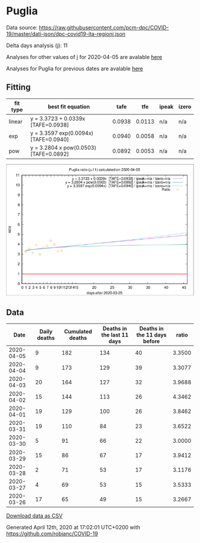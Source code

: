 # Puglia

Data source: https://raw.githubusercontent.com/pcm-dpc/COVID-19/master/dati-json/dpc-covid19-ita-regioni.json

Delta days analysis (j): 11

Analyses for other values of j for 2020-04-05 are avalable [here](../2020-04-05/README.md)

Analyses for Puglia for previous dates are avalable [here](../README.md)

## Fitting 
|fit type|best fit equation|tafe|tfe|ipeak|izero|
|-------|-----|--------|------|---|---|
|linear|y = 3.3723 + 0.0339x  [TAFE=0.0938]|0.0938|0.0113|n/a|n/a|
|exp|y = 3.3597 exp(0.0094x)  [TAFE=0.0940]|0.0940|0.0058|n/a|n/a|
|pow|y = 3.2804 x pow(0.0503)  [TAFE=0.0892]|0.0892|0.0053|n/a|n/a|

![Plot](COVID-19_puglia_j11_2020-04-05.png)

## Data
|Date|Daily deaths|Cumulated deaths|Deaths in the last 11 days|Deaths in the 11 days before|ratio|
|----|----------|-----------|-------|--------------------|-----|
|2020-04-05|9|182|134|40|3.3500|
|2020-04-04|9|173|129|39|3.3077|
|2020-04-03|20|164|127|32|3.9688|
|2020-04-02|15|144|113|26|4.3462|
|2020-04-01|19|129|100|26|3.8462|
|2020-03-31|19|110|84|23|3.6522|
|2020-03-30|5|91|66|22|3.0000|
|2020-03-29|15|86|67|17|3.9412|
|2020-03-28|2|71|53|17|3.1176|
|2020-03-27|4|69|53|15|3.5333|
|2020-03-26|17|65|49|15|3.2667|

[Download data as CSV](COVID-19_puglia_j11_2020-04-05.csv)

Generated April 12th, 2020 at 17:02:01 UTC+0200 with https://github.com/robianc/COVID-19
